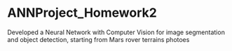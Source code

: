 # ANNProject_Homework2
Developed a Neural Network with Computer Vision for image segmentation and object detection, starting from Mars rover terrains photoes
